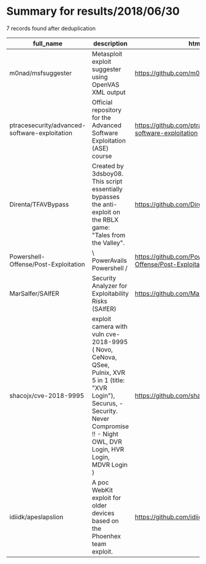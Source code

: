 
# Summary for results/2018/06/30
    
7 records found after deduplication

| full_name | description | html_url | matched_list | matched_count | pushed_at | size | stargazers_count | language | forks_count |
|-----------------------------------------------|--------------------------------------------------------------------------------------------------------------------------------------------------------------------------------------------------|------------------------------------------------------------------|----------------------|-----------------|---------------------------|--------|--------------------|------------|---------------|
| m0nad/msfsuggester | Metasploit exploit suggester using OpenVAS XML output | https://github.com/m0nad/msfsuggester | ['exploit'] | 1 | 2018-06-30 10:15:21+00:00 | 3 | 15 | Ruby | 10 |
| ptracesecurity/advanced-software-exploitation | Official repository for the Advanced Software Exploitation (ASE) course | https://github.com/ptracesecurity/advanced-software-exploitation | ['exploit'] | 1 | 2018-06-30 19:18:35+00:00 | 8 | 6 | PowerShell | 5 |
| Direnta/TFAVBypass | Created by 3dsboy08. This script essentially bypasses the anti-exploit on the RBLX game: "Tales from the Valley". | https://github.com/Direnta/TFAVBypass | ['exploit'] | 1 | 2018-06-30 23:38:16+00:00 | 213 | 0 | Lua | 0 |
| Powershell-Offense/Post-Exploitation | \ PowerAvails Powershell / | https://github.com/Powershell-Offense/Post-Exploitation | ['exploit'] | 1 | 2018-06-30 17:26:55+00:00 | 0 | 11 | | 0 |
| MarSalfer/SAlfER | Security Analyzer for Exploitability Risks (SAlfER) | https://github.com/MarSalfer/SAlfER | ['exploit'] | 1 | 2018-06-30 12:35:54+00:00 | 3 | 1 | | 0 |
| shacojx/cve-2018-9995 | exploit camera with vuln cve-2018-9995 ( Novo, CeNova, QSee, Pulnix, XVR 5 in 1 (title: "XVR Login"), Securus, - Security. Never Compromise !! - Night OWL, DVR Login, HVR Login, MDVR Login ) | https://github.com/shacojx/cve-2018-9995 | ['cve-2', 'exploit'] | 2 | 2018-06-30 10:55:19+00:00 | 1 | 4 | Shell | 1 |
| idiidk/apeslapslion | A poc WebKit exploit for older devices based on the Phoenhex team exploit. | https://github.com/idiidk/apeslapslion | ['exploit'] | 1 | 2018-06-30 17:40:11+00:00 | 20 | 1 | JavaScript | 0 |
